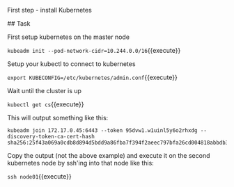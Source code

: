 First step - install Kubernetes

## Task

First setup kubernetes on the master node

`kubeadm init --pod-network-cidr=10.244.0.0/16`{{execute}}

Setup your kubectl to connect to kubernetes

`export KUBECONFIG=/etc/kubernetes/admin.conf`{{execute}}

Wait until the cluster is up

`kubectl get cs`{{execute}}

This will output something like this:

```
kubeadm join 172.17.0.45:6443 --token 95dvw1.w1uinl5y6o2rhxdg --discovery-token-ca-cert-hash sha256:25f43a069a0cdb8d894d5bdd9a86fba7f394f2aeec797bfa26cd004818abbdb3
```

Copy the output (not the above example) and execute it on the second kubernetes node by ssh'ing into that node like this:

`ssh node01`{{execute}}




